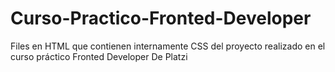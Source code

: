 # Curso-Practico-Fronted-Developer
Files en HTML que contienen internamente CSS del proyecto realizado en el curso práctico Fronted Developer De Platzi
